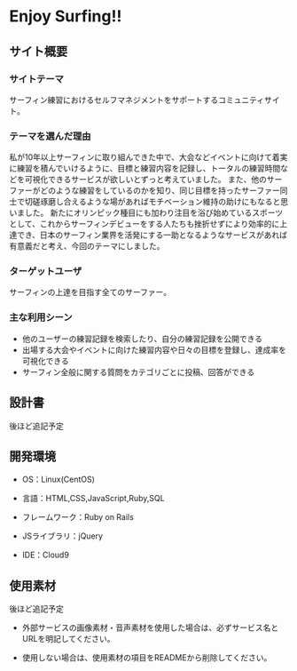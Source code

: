
# Enjoy Surfing!!



## サイト概要

### サイトテーマ

サーフィン練習におけるセルフマネジメントをサポートするコミュニティサイト。


### テーマを選んだ理由

私が10年以上サーフィンに取り組んできた中で、大会などイベントに向けて着実に練習を積んでいけるように、目標と練習内容を記録し、トータルの練習時間などを可視化できるサービスが欲しいとずっと考えていました。
また、他のサーファーがどのような練習をしているのかを知り、同じ目標を持ったサーファー同士で切磋琢磨し合えるような場があればモチベーション維持の助けにもなると思いました。
新たにオリンピック種目にも加わり注目を浴び始めているスポーツとして、これからサーフィンデビューをする人たちも挫折せずにより効率的に上達でき、日本のサーフィン業界を活発にする一助となるようなサービスがあれば有意義だと考え、今回のテーマにしました。


### ターゲットユーザ

サーフィンの上達を目指す全てのサーファー。


### 主な利用シーン

- 他のユーザーの練習記録を検索したり、自分の練習記録を公開できる
- 出場する大会やイベントに向けた練習内容や日々の目標を登録し、達成率を可視化できる
- サーフィン全般に関する質問をカテゴリごとに投稿、回答ができる

## 設計書

後ほど追記予定

## 開発環境

- OS：Linux(CentOS)

- 言語：HTML,CSS,JavaScript,Ruby,SQL

- フレームワーク：Ruby on Rails

- JSライブラリ：jQuery

- IDE：Cloud9



## 使用素材

後ほど追記予定

- 外部サービスの画像素材・音声素材を使用した場合は、必ずサービス名とURLを明記してください。

- 使用しない場合は、使用素材の項目をREADMEから削除してください。